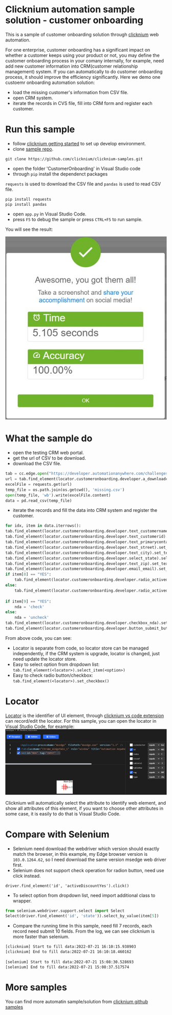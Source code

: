 # Clicknium automation sample solution - customer onboarding

This is a sample of customer onboarding solution through [clicknium](https://www.clicknium.com/) web automation.

For one enterprise, customer onboarding has a significant impact on whether a customer keeps using your product or not, you may define the customer onboarding process in your comany internally, for example, need add new customer information into CRM(customer relationship management) system. If you can automatically to do customer onboarding process, it should improve the efficiency significantly.
Here we demo one custoemr onboarding automation solution: 
- load the missing customer's information from CSV file.
- open CRM system.
- iterate the records in CVS file, fill into CRM form and register each customer.

# Run this sample
- follow [clicknium getting started](https://www.clicknium.com/documents) to set up develop environment.
- clone [sample repo](https://github.com/clicknium/clicknium-samples).
```
git clone https://github.com/clicknium/clicknium-samples.git
```
- open the folder 'CustomerOnboarding' in Visual Studio code
- through `pip` install the dependenct packages
  
`requests` is used to download the CSV file and `pandas` is used to read CSV file.

```
pip install requests
pip install pandas
```

- open `app.py` in Visual Studio Code.
- press `F5` to debug the sample or press `CTRL+F5` to run sample.

You will see the result:

![result](img/result.jpg)

# What the sample do
- open the testing CRM web portal.
- get the url of CSV to be download.
- download the CSV file.

```python
tab = cc.edge.open("https://developer.automationanywhere.com/challenges/automationanywherelabs-customeronboarding.html")
url = tab.find_element(locator.customeronboarding.developer.a_downloadcsv).get_property("href")
excelFile = requests.get(url)
temp_file = os.path.join(os.getcwd(), 'missing.csv')
open(temp_file, 'wb').write(excelFile.content)
data = pd.read_csv(temp_file)
```

- iterate the records and fill the data into CRM system and register the customer.

```python
for idx, item in data.iterrows():
tab.find_element(locator.customeronboarding.developer.text_customername).set_text(item[0])
tab.find_element(locator.customeronboarding.developer.text_customerid).set_text(item[1])
tab.find_element(locator.customeronboarding.developer.text_primarycontact).set_text(item[2])
tab.find_element(locator.customeronboarding.developer.text_street).set_text(item[3])
tab.find_element(locator.customeronboarding.developer.text_city).set_text(item[4])
tab.find_element(locator.customeronboarding.developer.select_state).select_item(item[5])
tab.find_element(locator.customeronboarding.developer.text_zip).set_text("%05d" % item[6])
tab.find_element(locator.customeronboarding.developer.email_email).set_text(item[7])
if item[8] == "YES":
    tab.find_element(locator.customeronboarding.developer.radio_activediscountyes).set_checkbox()
else:
    tab.find_element(locator.customeronboarding.developer.radio_activediscountno).set_checkbox()
        
if item[9] == "YES":
    nda = 'check'
else:
    nda = 'uncheck'
tab.find_element(locator.customeronboarding.developer.checkbox_nda).set_checkbox(check_type=nda)
tab.find_element(locator.customeronboarding.developer.button_submit_button).click()
```

From above code, you can see:
- Locator is separate from code, so locator store can be managed independently, if the CRM system is upgrade, locator is changed, just need update the locator store.
- Easy to select option from dropdown list: `tab.find_element(<locator>).select_item(<option>)`
- Easy to check radio button/checkbox: `tab.find_element(<locator>).set_checkbox()`

# Locator
[Locator](https://www.clicknium.com/documents/automation/locator) is the identifier of UI element, through [clicknium vs code extension](https://marketplace.visualstudio.com/items?itemName=ClickCorp.clicknium) can record/edit the locator.
For this sample, you can open the locator in Visual Studio Code, for example:
![locator](img/locator.png)

Clicknium will automatically select the attribute to identify web element, and show all attributes of this element, if you want to choose other attributes in some case, it is easily to do that is Visual Studio Code.

# Compare with Selenium
- Selenium need download the webdriver which version should exactly match the browser, in this example, my Edge browser version is `103.0.1264.62`, so I need download the same version msedge web driver first.
- Selenium does not support check operation for radion button, need use click instead.
```
driver.find_element('id', 'activeDiscountYes').click()
```

- To select option from dropdown list, need import additional class to wrapper.
```python
from selenium.webdriver.support.select import Select
Select(driver.find_element('id', 'state')).select_by_value(item[5])
```

- Compare the running time
In this sample, need fill 7 records, each record need submit 10 fields. From the log, we can see clicknium is more faster than selenium.
```
[clicknium] Start to fill data:2022-07-21 16:10:15.938903
[clicknium] End to fill data:2022-07-21 16:10:18.460162

[selenium] Start to fill data:2022-07-21 15:08:30.528693
[selenium] End to fill data:2022-07-21 15:08:37.517574
```

# More samples
You can find more automatin sample/solution from [clicknium github samples](https://github.com/clicknium/clicknium-samples)
